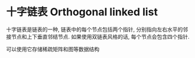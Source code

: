 # 十字链表 Orthogonal linked list

十字链表是链表的一种, 链表中的每个节点包括两个指针, 分别指向左右水平的邻接节点和上下垂直邻结节点.
如果使用双链表风格的话, 每个节点会包含四个指针.

可以使用它存储稀疏矩阵和图等数据结构